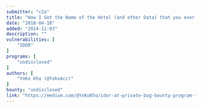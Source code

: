 ```yaml
---
submitter: "c2a"
title: "How I Get the Name of the Hotel (and other Data) that you ever Stay - Personal Data Leaks: Private Bug Bounty Program"
date: "2018-04-18"
added: "2024-11-03"
description: ""
vulnerabilities: [
    "IDOR"
]
programs: [
    "undisclosed"
]
authors: [
    "YoKo Kho (@YokoAcc)"
]
bounty: "undisclosed"
link: "https://medium.com/@YoKoKho/idor-at-private-bug-bounty-program-that-could-leads-to-personal-data-leaks-d2536d026bf5"
---
```




